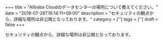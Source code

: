 +++
title = "Alibaba Cloudのデータセンターの場所について教えてください。"
date = "2018-07-28T16:14:11+09:00"
description = "セキュリティの観点から、詳細な場所は非公開となっております。"
category = ['']
tags = ['']
draft = false
+++

セキュリティの観点から、詳細な場所は非公開となっております。
